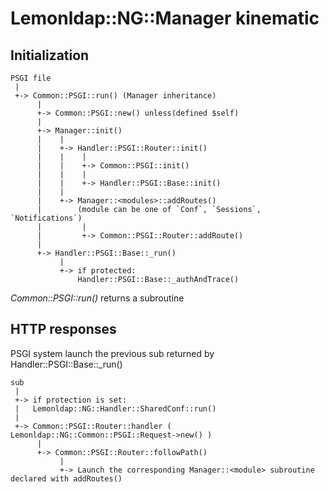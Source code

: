 # Lemonldap::NG::Manager kinematic

## Initialization

    PSGI file
     |
     +-> Common::PSGI::run() (Manager inheritance)
          |
          +-> Common::PSGI::new() unless(defined $self)
          |
          +-> Manager::init()
          |    |
          |    +-> Handler::PSGI::Router::init()
          |    |    |
          |    |    +-> Common::PSGI::init()
          |    |    |
          |    |    +-> Handler::PSGI::Base::init()
          |    |
          |    +-> Manager::<modules>::addRoutes()
          |        (module can be one of `Conf`, `Sessions`, `Notifications`)
          |         |
          |         +-> Common::PSGI::Router::addRoute()
          |
          +-> Handler::PSGI::Base::_run()
               |
               +-> if protected:
                   Handler::PSGI::Base::_authAndTrace()

           
_Common::PSGI::run()_ returns a subroutine

## HTTP responses

PSGI system launch the previous sub returned by Handler::PSGI::Base::\_run()

    sub
     |
     +-> if protection is set:
     |   Lemonldap::NG::Handler::SharedConf::run()
     |
     +-> Common::PSGI::Router::handler ( Lemonldap::NG::Common::PSGI::Request->new() )
          |
          +-> Common::PSGI::Router::followPath()
               |
               +-> Launch the corresponding Manager::<module> subroutine declared with addRoutes()


